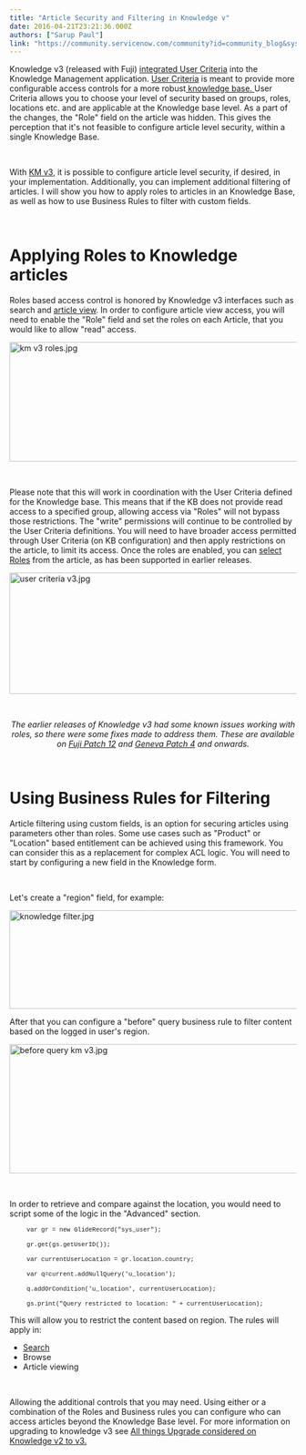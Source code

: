 ```yaml
---
title: "Article Security and Filtering in Knowledge v"
date: 2016-04-21T23:21:36.000Z
authors: ["Sarup Paul"]
link: "https://community.servicenow.com/community?id=community_blog&sys_id=264e66addbd0dbc01dcaf3231f96196c"
---
```

<p>Knowledge v3 (released with Fuji) <a title="ocs.servicenow.com/bundle/geneva-servicenow-platform/page/product/knowledge_management/reference/r_KMv3KeyDifferences.html" href="https://docs.servicenow.com/bundle/geneva-servicenow-platform/page/product/knowledge_management/reference/r_KMv3KeyDifferences.html" rel="nofollow">integrated User Criteria</a> into the Knowledge Management application. <a title="i.service-now.com/kb_view.do?sysparm_article&#61;KB0550924" href="https://hi.service-now.com/kb_view.do?sysparm_article&#61;KB0550924" rel="nofollow">User Criteria</a> is meant to provide more configurable access controls for a more robust<a title="ocs.servicenow.com/bundle/geneva-it-service-management/page/product/service_catalog_management/reference/r_GoodPracImpleUsrCritria.html" href="https://docs.servicenow.com/bundle/geneva-it-service-management/page/product/service_catalog_management/reference/r_GoodPracImpleUsrCritria.html" rel="nofollow"> knowledge base. </a>User Criteria allows you to choose your level of security based on groups, roles, locations etc. and are applicable at the Knowledge base level. As a part of the changes, the &#34;Role&#34; field on the article was hidden. This gives the perception that it&#39;s not feasible to configure article level security, within a single Knowledge Base.</p>
<p> </p>
<p>With <a title="outu.be/OVGt5rgB3S0" href="https://youtu.be/OVGt5rgB3S0" rel="nofollow">KM v3,</a> it is possible to configure article level security, if desired, in your implementation. Additionally, you can implement additional filtering of articles. I will show you how to apply roles to articles in an Knowledge Base, as well as how to use Business Rules to filter with custom fields.</p>
<p> </p>
<h1><strong>Applying Roles to Knowledge articles</strong></h1>
<p>Roles based access control is honored by Knowledge v3 interfaces such as search and <a title="ocs.servicenow.com/bundle/geneva-servicenow-platform/page/product/knowledge_management/reference/r_KMv3KnowledgeArticleView.html" href="https://docs.servicenow.com/bundle/geneva-servicenow-platform/page/product/knowledge_management/reference/r_KMv3KnowledgeArticleView.html" rel="nofollow">article view</a>. In order to configure article view access, you will need to enable the &#34;Role&#34; field and set the roles on each Article, that you would like to allow &#34;read&#34; access.</p>
<p><img class="image-5 jive-image" style="width: 620px; height: 210px; display: block; margin-left: auto; margin-right: auto;" src="52be6c8adb98d704ed6af3231f9619ae.iix" alt="km v3 roles.jpg" /></p>
<p> </p>
<p>Please note that this will work in coordination with the User Criteria defined for the Knowledge base. This means that if the KB does not provide read access to a specified group, allowing access via &#34;Roles&#34; will not bypass those restrictions. The &#34;write&#34; permissions will continue to be controlled by the User Criteria definitions. You will need to have broader access permitted through User Criteria (on KB configuration) and then apply restrictions on the article, to limit its access. Once the roles are enabled, you can <a title="ocs.servicenow.com/bundle/geneva-servicenow-platform/page/administer/roles/reference/r_BaseSystemRoles.html" href="https://docs.servicenow.com/bundle/geneva-servicenow-platform/page/administer/roles/reference/r_BaseSystemRoles.html" rel="nofollow">select Roles</a> from the article, as has been supported in earlier releases. <span style="color: #eb7a3d;"><br /></span></p>
<p><img class="image-6 jive-image" style="width: 620px; height: 213px; display: block; margin-left: auto; margin-right: auto;" src="ab53dcc6db141f048c8ef4621f961929.iix" alt="user criteria v3.jpg" /></p>
<p> </p>
<p style="text-align: center;"><em>The earlier releases of Knowledge v3 had some known issues working with roles, so there were some fixes made to address them. These are available on <a title="ki.servicenow.com/index.php?title&#61;Release:Fuji_Patch_12#gsc.tab&#61;0" href="http://wiki.servicenow.com/index.php?title&#61;Release:Fuji_Patch_12#gsc.tab&#61;0" rel="nofollow">Fuji Patch 12</a> and <a title="ocs.servicenow.com/bundle/geneva-release-notes/page/release-notes/r_Geneva-Patch-4.html" href="https://docs.servicenow.com/bundle/geneva-release-notes/page/release-notes/r_Geneva-Patch-4.html" rel="nofollow">Geneva Patch 4</a> and onwards.</em></p>
<p> </p>
<h1><strong>Using Business Rules for Filtering</strong></h1>
<p>Article filtering using custom fields, is an option for securing articles using parameters other than roles. Some use cases such as &#34;Product&#34; or &#34;Location&#34; based entitlement can be achieved using this framework. You can consider this as a replacement for complex ACL logic. You will need to start by configuring a new field in the Knowledge form.</p>
<p> </p>
<p>Let&#39;s create a &#34;region&#34; field, for example:</p>
<p><img class="image-7 jive-image" style="width: 620px; height: 173px; display: block; margin-left: auto; margin-right: auto;" src="d3fce375db949b048c8ef4621f961965.iix" alt="knowledge filter.jpg" /></p>
<p>After that you can configure a &#34;before&#34; query business rule to filter content based on the logged in user&#39;s region.</p>
<p><img class="image-8 jive-image" style="width: 620px; height: 227px; display: block; margin-left: auto; margin-right: auto;" src="f73fc986db54d344e9737a9e0f961974.iix" alt="before query km v3.jpg" /></p>
<p> </p>
<p>In order to retrieve and compare against the location, you would need to script some of the logic in the &#34;Advanced&#34; section.</p>
<p class="p1" style="padding-left: 30px;"><span class="s1" style="font-family: &#39;courier new&#39;, courier; font-size: 8pt;">var gr &#61; new GlideRecord(&#34;sys_user&#34;);</span></p>
<p class="p1" style="padding-left: 30px;"><span class="s1" style="font-family: &#39;courier new&#39;, courier; font-size: 8pt;">gr.get(gs.getUserID());</span></p>
<p class="p1" style="padding-left: 30px;"><span class="s1" style="font-family: &#39;courier new&#39;, courier; font-size: 8pt;">var currentUserLocation &#61; gr.location.country;</span></p>
<p class="p1" style="padding-left: 30px;"><span class="s1" style="font-family: &#39;courier new&#39;, courier; font-size: 8pt;">var q&#61;current.addNullQuery(&#39;u_location&#39;);</span></p>
<p class="p1" style="padding-left: 30px;"><span class="s1" style="font-family: &#39;courier new&#39;, courier; font-size: 8pt;">q.addOrCondition(&#39;u_location&#39;, currentUserLocation);</span></p>
<p class="p1" style="padding-left: 30px;"><span class="s1" style="font-family: &#39;courier new&#39;, courier; font-size: 8pt;">gs.print(&#34;Query restricted to location: &#34; &#43; currentUserLocation);</span></p>
<p>This will allow you to restrict the content based on region. The rules will apply in:</p>
<ul><li><a href="community?id&#61;community_blog&amp;sys_id&#61;f91e226ddbd0dbc01dcaf3231f961910" rel="nofollow">Search</a></li><li>Browse</li><li>Article viewing</li></ul>
<p> </p>
<p>Allowing the additional controls that you may need. Using either or a combination of the Roles and Business rules you can configure who can access articles beyond the Knowledge Base level. For more information on upgrading to knowledge v3 see <a class="jive_macro jive_macro_blogpost" title="All things Upgrade considered on Knowledge v2 to v3." href="community?id&#61;community_blog&amp;sys_id&#61;e0dc2665dbd0dbc01dcaf3231f9619f4" rel="nofollow">All things Upgrade considered on Knowledge v2 to v3.</a></p>